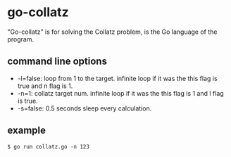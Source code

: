 # go-collatz

"Go-collatz" is for solving the Collatz problem, is the Go language of the program.

## command line options

* -l=false: loop from 1 to the target. infinite loop if it was the this flag is true and n flag is 1.
* -n=1: collatz target num. infinite loop if it was the this flag is 1 and l flag is true.
* -s=false: 0.5 seconds sleep every calculation.

## example

`$ go run collatz.go -n 123`
